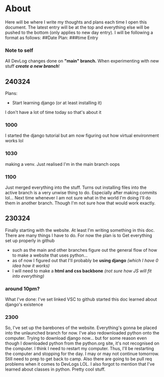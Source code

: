 # About
Here will be where I write my thoughts and plans each time I open this document. 
The latest entry will be at the top and everything else will be pushed to the bottom (only applies to new day entry).
I will be following a format as follows:
##Date
Plan:
###time
Entry

### Note to self
All DevLog changes done on **"main" branch.**
When experimenting with new stuff **_create a new branch_**!

## 240324
Plans: 
- Start learning django (or at least installing it)

I don't have a lot of time today so that's about it
### 1000
I started the django tutorial but am now figuring out how virtual environment works lol
### 1030
making a venv. Just realised I'm in the main branch oops
### 1100
Just merged everything into the stuff. 
Turns out installing files into the active branch is a very unwise thing to do. Especially after making commits lol... 
Next time whenever I am not sure what in the world I'm doing I'll do them in another branch. Though I'm not sure how that would work exactly. 

## 230324
Finally starting with the website. At least I'm writing something in this doc. There are many things I have to do. For now the plan is to
Get everything set up properly in github
- such as the main and other branches
figure out the general flow of how to make a website that uses python...
- as of now I figured out that I'll probably be **using django** *(which I have 0 idea how it works)*
- I will need to make a **html and css backbone** *(not sure how JS will fit into everything)*

### around 10pm?
What I've done:
I've set linked VSC to github
started this doc
learned about django's existence

### 2300
So, I've set up the barebones of the website. Everything's gonna be placed into the unlaunched branch for now.
I've also redownloaded python onto the computer. Trying to download django now... but for some reason even though I downloaded python from the python.org site, it's not recognised on the computer. I think I need to restart my computer. 
Thus, I'll be restarting the computer and stopping for the day. I may or may not continue tomorrow. Still need to prep to get back to camp.
Also there are going to be pull req problems when it comes to DevLogs LOL.
I also forgot to mention that I've learned about classes in python. Pretty cool stuff.